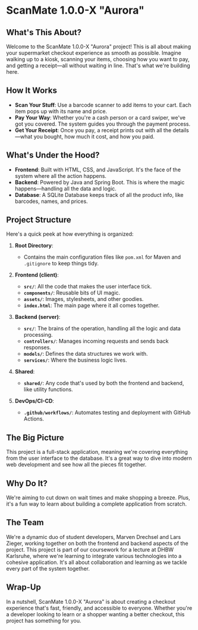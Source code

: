 # ScanMate 1.0.0-X "Aurora"

## What's This About?

Welcome to the ScanMate 1.0.0-X "Aurora" project! This is all about making your supermarket checkout experience as smooth as possible. Imagine walking up to a kiosk, scanning your items, choosing how you want to pay, and getting a receipt—all without waiting in line. That's what we're building here.

## How It Works

- **Scan Your Stuff**: Use a barcode scanner to add items to your cart. Each item pops up with its name and price.
- **Pay Your Way**: Whether you're a cash person or a card swiper, we've got you covered. The system guides you through the payment process.
- **Get Your Receipt**: Once you pay, a receipt prints out with all the details—what you bought, how much it cost, and how you paid.


## What's Under the Hood?

- **Frontend**: Built with HTML, CSS, and JavaScript. It's the face of the system where all the action happens.
- **Backend**: Powered by Java and Spring Boot. This is where the magic happens—handling all the data and logic.
- **Database**: A SQLite Database keeps track of all the product info, like barcodes, names, and prices.

## Project Structure

Here's a quick peek at how everything is organized:

1. **Root Directory**: 
   - Contains the main configuration files like `pom.xml` for Maven and `.gitignore` to keep things tidy.

2. **Frontend (client)**:
   - **`src/`**: All the code that makes the user interface tick.
   - **`components/`**: Reusable bits of UI magic.
   - **`assets/`**: Images, stylesheets, and other goodies.
   - **`index.html`**: The main page where it all comes together.

3. **Backend (server)**:
   - **`src/`**: The brains of the operation, handling all the logic and data processing.
   - **`controllers/`**: Manages incoming requests and sends back responses.
   - **`models/`**: Defines the data structures we work with.
   - **`services/`**: Where the business logic lives.

4. **Shared**:
   - **`shared/`**: Any code that's used by both the frontend and backend, like utility functions.

5. **DevOps/CI-CD**:
   - **`.github/workflows/`**: Automates testing and deployment with GitHub Actions.

## The Big Picture

This project is a full-stack application, meaning we're covering everything from the user interface to the database. It's a great way to dive into modern web development and see how all the pieces fit together.

## Why Do It?

We're aiming to cut down on wait times and make shopping a breeze. Plus, it's a fun way to learn about building a complete application from scratch.

## The Team

We're a dynamic duo of student developers, Marven Drechsel and Lars Zieger, working together on both the frontend and backend aspects of the project. This project is part of our coursework for a lecture at DHBW Karlsruhe, where we're learning to integrate various technologies into a cohesive application. It's all about collaboration and learning as we tackle every part of the system together.

## Wrap-Up

In a nutshell, ScanMate 1.0.0-X "Aurora" is about creating a checkout experience that's fast, friendly, and accessible to everyone. Whether you're a developer looking to learn or a shopper wanting a better checkout, this project has something for you.
